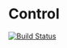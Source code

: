 # Control

[![Build Status][build-status-img]][build-status-url]




[build-status-img]: https://travis-ci.com/romanroibu/Control.svg?branch=master
[build-status-url]: https://travis-ci.com/romanroibu/Control
